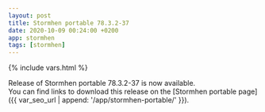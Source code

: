 ```yaml
---
layout: post
title: Stormhen portable 78.3.2-37
date: 2020-10-09 00:24:00 +0200
app: stormhen
tags: [stormhen]
---
```

{% include vars.html %}

Release of Stormhen portable 78.3.2-37 is now available.<br />
You can find links to download this release on the [Stormhen portable page]({{ var_seo_url | append: '/app/stormhen-portable/' }}).
